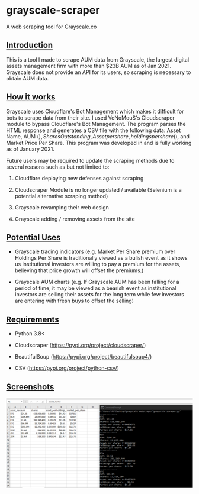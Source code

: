 # grayscale-scraper
A web scraping tool for Grayscale.co




<h2><u><b>Introduction</b></u></h2>

This is a tool I made to scrape AUM data from Grayscale, the largest digital assets management firm with more than $23B AUM as of Jan 2021.
Grayscale does not provide an API for its users, so scraping is necessary to obtain AUM data.




<h2><u><b>How it works</b></u></h2>

Grayscale uses Cloudflare's Bot Management which makes it difficult for bots to scrape data from their site. I used VeNoMouS's Cloudscraper module to bypass Cloudflare's Bot Management. The program parses the HTML response and generates a CSV file with the following data: Asset Name, AUM ($), Shares Outstanding, Asset per share, holdings per share ($), and Market Price Per Share. This program was developed in and is fully working as of January 2021. 
  
Future users may be required to update the scraping methods due to several reasons such as but not limited to: 

1) Cloudflare deploying new defenses against scraping 

2) Cloudscraper Module is no longer updated / available (Selenium is a potential alternative scraping method)

3) Grayscale revamping their web design

4) Grayscale adding / removing assets from the site




<h2><u><b>Potential Uses</b></u></h2>

- Grayscale trading indicators (e.g. Market Per Share premium over Holdings Per Share is traditionally viewed as a bulish event as it shows us institutional investors are willing to pay a premium for the assets, believing that price growth will offset the premiums.)

- Grayscale AUM charts (e.g. If Grayscale AUM has been falling for a period of time, it may be viewed as a bearish event as institutional investors are selling their assets for the long term while few investors are entering with fresh buys to offset the selling)




<h2><u><b>Requirements</b></u></h2>

- Python 3.8< 

- Cloudscraper (https://pypi.org/project/cloudscraper/)

- BeautifulSoup (https://pypi.org/project/beautifulsoup4/)

- CSV (https://pypi.org/project/python-csv/)




<h2><u><b>Screenshots</b></u></h2>

![Image of scraper](https://github.com/harold-swy/grayscale-scraper/blob/main/Screenshot.png)
